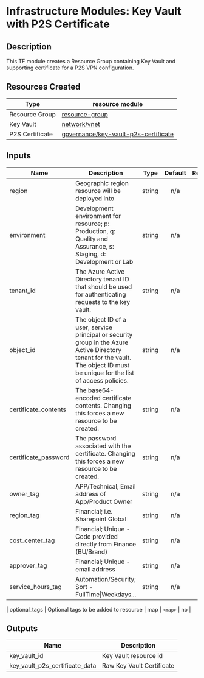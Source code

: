 # **Infrastructure Modules: Key Vault with P2S Certificate**

## Description

This TF module creates a Resource Group containing Key Vault and supporting certificate for a P2S VPN configuration.  

## Resources Created

| Type     | resource module     |
|----------|------------|
| Resource Group | [resource-group](../../resource-modules/resource-group/README.md)|
| Key Vault | [network/vnet](../../resource-modules/governance/key-vault/README.md)|
| P2S Certificate | [governance/key-vault-p2s-certificate](../../resource-modules/governance/key-vault-p2s-certificate/README.md) |


## Inputs

| Name | Description | Type | Default | Required |
|------|-------------|:----:|:-----:|:-----:|
| region | Geographic region resource will be deployed into | string | n/a | yes |
| environment | Development environment for resource; p: Production, q: Quality and Assurance, s: Staging, d: Development or Lab | string | n/a | yes |
| tenant\_id | The Azure Active Directory tenant ID that should be used for authenticating requests to the key vault. | string | n/a | yes |
| object\_id | The object ID of a user, service principal or security group in the Azure Active Directory tenant for the vault. The object ID must be unique for the list of access policies. | string | n/a | yes |
| certificate\_contents | The base64-encoded certificate contents. Changing this forces a new resource to be created. | string | n/a | yes |
| certificate\_password | The password associated with the certificate. Changing this forces a new resource to be created. | string | n/a | yes |
| owner\_tag | APP/Technical; Email address of App/Product Owner | string | n/a | yes |
| region\_tag | Financial; i.e. Sharepoint Global | string | n/a | yes |
| cost\_center\_tag | Financial; Unique - Code provided directly from Finance (BU/Brand) | string | n/a | yes |
| approver\_tag | Financial; Unique - email address | string | n/a | yes |
| service\_hours\_tag | Automation/Security; Sort -FullTime\|Weekdays... | string | n/a | yes |

| optional\_tags | Optional tags to be added to resource | map | `<map>` | no |

## Outputs

| Name | Description |
|------|-------------|
| key\_vault\_id | Key Vault resource id |
| key\_vault\_p2s\_certificate\_data | Raw Key Vault Certificate |

